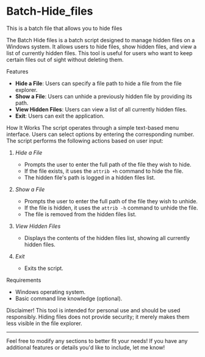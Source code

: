 # Batch-Hide_files
This is a batch file that allows you to hide files



The Batch Hide files is a batch script designed to manage hidden files on a Windows system. It allows users to hide files, show hidden files, and view a list of currently hidden files. This tool is useful for users who want to keep certain files out of sight without deleting them.

 Features
- **Hide a File**: Users can specify a file path to hide a file from the file explorer.
- **Show a File**: Users can unhide a previously hidden file by providing its path.
- **View Hidden Files**: Users can view a list of all currently hidden files.
- **Exit**: Users can exit the application.

How It Works
The script operates through a simple text-based menu interface. Users can select options by entering the corresponding number. The script performs the following actions based on user input:

1. *Hide a File*
   - Prompts the user to enter the full path of the file they wish to hide.
   - If the file exists, it uses the `attrib +h` command to hide the file.
   - The hidden file's path is logged in a hidden files list.

2. *Show a File*
   - Prompts the user to enter the full path of the file they wish to unhide.
   - If the file is hidden, it uses the `attrib -h` command to unhide the file.
   - The file is removed from the hidden files list.

3. *View Hidden Files*
   - Displays the contents of the hidden files list, showing all currently hidden files.

4. *Exit*
   - Exits the script.

Requirements
- Windows operating system.
- Basic command line knowledge (optional).

Disclaimer!
This tool is intended for personal use and should be used responsibly. Hiding files does not provide security; it merely makes them less visible in the file explorer.

---

Feel free to modify any sections to better fit your needs! If you have any additional features or details you'd like to include, let me know!

